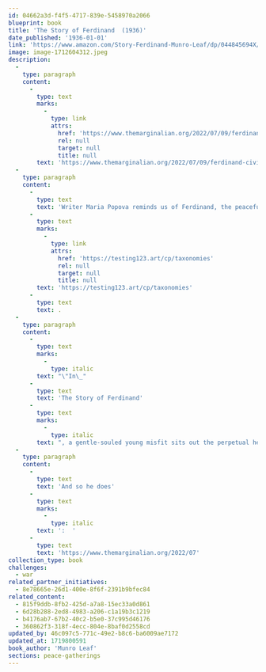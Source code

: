 ```yaml
---
id: 04662a3d-f4f5-4717-839e-5458970a2066
blueprint: book
title: 'The Story of Ferdinand  (1936)'
date_published: '1936-01-01'
link: 'https://www.amazon.com/Story-Ferdinand-Munro-Leaf/dp/044845694X/ref=sr_1_1?crid=U7XS4MUJM91&dib=eyJ2IjoiMSJ9.-WJmhhkk7RauEF9Ca-h-t6ExcTPPu1FMKqgOWXTHgcnriCFXQhGMBQdTLhowck8lCVFWxoYbw4oMOVs2AoUBOGYzvk-od2YQ4wRfBPZbGqmBmeQpvPy4foeOkoxjeHXnE3olrx5-GnZ_vD9ZI6ntFUx5emCnpRELRMY_O1EhnOfroCsM5YYTtX8tnO3CoIlCr2l27IdxHsSMg20xwPRYNLhrYhAaBlpFobb_SNw-Obw.aZfeGyYGTWoNK8kM_fKZDwgwKK-ZlWQu1gnYheDab44&dib_tag=se&keywords=ferdinand+the+bull+book&qid=1712604388&sprefix=ferdinan%2Caps%2C175&sr=8-1'
image: image-1712604312.jpeg
description:
  -
    type: paragraph
    content:
      -
        type: text
        marks:
          -
            type: link
            attrs:
              href: 'https://www.themarginalian.org/2022/07/09/ferdinand-civilon/'
              rel: null
              target: null
              title: null
        text: 'https://www.themarginalian.org/2022/07/09/ferdinand-civilon/'
  -
    type: paragraph
    content:
      -
        type: text
        text: 'Writer Maria Popova reminds us of Ferdinand, the peaceful bull, and of how his timeless story came to be told:  '
      -
        type: text
        marks:
          -
            type: link
            attrs:
              href: 'https://testing123.art/cp/taxonomies'
              rel: null
              target: null
              title: null
        text: 'https://testing123.art/cp/taxonomies'
      -
        type: text
        text: .
  -
    type: paragraph
    content:
      -
        type: text
        marks:
          -
            type: italic
        text: "\"In\_"
      -
        type: text
        text: 'The Story of Ferdinand'
      -
        type: text
        marks:
          -
            type: italic
        text: ", a gentle-souled young misfit sits out the perpetual head-butting by which his peers hone their bull-skills, choosing instead to smell the flowers in solitude under his favorite cork tree. His mother, at first worried about his bullness, recognizes her son’s difference and trusts that he would find his way.\"\_"
  -
    type: paragraph
    content:
      -
        type: text
        text: 'And so he does'
      -
        type: text
        marks:
          -
            type: italic
        text: ':  '
      -
        type: text
        text: 'https://www.themarginalian.org/2022/07'
collection_type: book
challenges:
  - war
related_partner_initiatives:
  - 8e78665e-26d1-400e-8f6f-2391b9bfec84
related_content:
  - 815f9ddb-8fb2-425d-a7a8-15ec33a0d861
  - 6d28b288-2ed8-4983-a206-c1a19b3c1219
  - b4176ab7-67b2-40c2-b5e0-37c995d46176
  - 360862f3-318f-4ecc-804e-8baf0d2558cd
updated_by: 46c097c5-771c-49e2-b8c6-ba6009ae7172
updated_at: 1719800591
book_author: 'Munro Leaf'
sections: peace-gatherings
---
```


